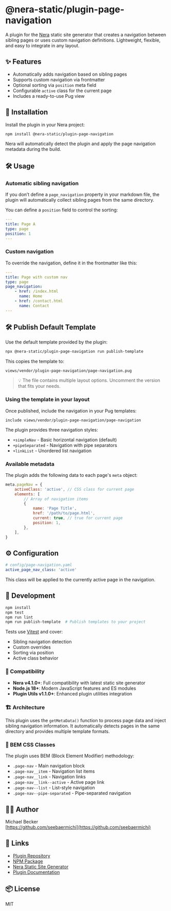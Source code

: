 # @nera-static/plugin-page-navigation

A plugin for the [Nera](https://github.com/seebaermichi/nera) static site generator that creates a navigation between sibling pages or uses custom navigation definitions. Lightweight, flexible, and easy to integrate in any layout.

## ✨ Features

-   Automatically adds navigation based on sibling pages
-   Supports custom navigation via frontmatter
-   Optional sorting via `position` meta field
-   Configurable `active` class for the current page
-   Includes a ready-to-use Pug view

## 🚀 Installation

Install the plugin in your Nera project:

```bash
npm install @nera-static/plugin-page-navigation
```

Nera will automatically detect the plugin and apply the page navigation metadata during the build.

## 🛠️ Usage

### Automatic sibling navigation

If you don’t define a `page_navigation` property in your markdown file, the plugin will automatically collect sibling pages from the same directory.

You can define a `position` field to control the sorting:

```yaml
---
title: Page A
type: page
position: 1
---
```

### Custom navigation

To override the navigation, define it in the frontmatter like this:

```yaml
---
title: Page with custom nav
type: page
page_navigation:
    - href: /index.html
      name: Home
    - href: /contact.html
      name: Contact
---
```

## 🛠️ Publish Default Template

Use the default template provided by the plugin:

```bash
npx @nera-static/plugin-page-navigation run publish-template
```

This copies the template to:

```
views/vendor/plugin-page-navigation/page-navigation.pug
```

> 💡 The file contains multiple layout options. Uncomment the version that fits your needs.

### Using the template in your layout

Once published, include the navigation in your Pug templates:

```pug
include views/vendor/plugin-page-navigation/page-navigation
```

The plugin provides three navigation styles:

-   `+simpleNav` - Basic horizontal navigation (default)
-   `+pipeSeparated` - Navigation with pipe separators
-   `+linkList` - Unordered list navigation

### Available metadata

The plugin adds the following data to each page's `meta` object:

```javascript
meta.pageNav = {
    activeClass: 'active', // CSS class for current page
    elements: [
        // Array of navigation items
        {
            name: 'Page Title',
            href: '/path/to/page.html',
            current: true, // true for current page
            position: 1,
        },
    ],
}
```

## ⚙️ Configuration

```yaml
# config/page-navigation.yaml
active_page_nav_class: 'active'
```

This class will be applied to the currently active page in the navigation.

## 🧪 Development

```bash
npm install
npm test
npm run lint
npm run publish-template  # Publish templates to your project
```

Tests use [Vitest](https://vitest.dev) and cover:

-   Sibling navigation detection
-   Custom overrides
-   Sorting via position
-   Active class behavior

### 🔄 Compatibility

-   **Nera v4.1.0+**: Full compatibility with latest static site generator
-   **Node.js 18+**: Modern JavaScript features and ES modules
-   **Plugin Utils v1.1.0+**: Enhanced plugin utilities integration

### 🏗️ Architecture

This plugin uses the `getMetaData()` function to process page data and inject sibling navigation information. It automatically detects pages in the same directory and provides multiple template formats.

### 🎨 BEM CSS Classes

The plugin uses BEM (Block Element Modifier) methodology:

-   `.page-nav` - Main navigation block
-   `.page-nav__item` - Navigation list items
-   `.page-nav__link` - Navigation links
-   `.page-nav__link--active` - Active page link
-   `.page-nav--list` - List-style navigation
-   `.page-nav--pipe-separated` - Pipe-separated navigation

## 🧑‍💻 Author

Michael Becker  
[https://github.com/seebaermichi](https://github.com/seebaermichi)

## 🔗 Links

-   [Plugin Repository](https://github.com/seebaermichi/nera-plugin-page-navigation)
-   [NPM Package](https://www.npmjs.com/package/@nera-static/plugin-page-navigation)
-   [Nera Static Site Generator](https://github.com/seebaermichi/nera)
-   [Plugin Documentation](https://github.com/seebaermichi/nera#plugins)

## 📦 License

MIT
